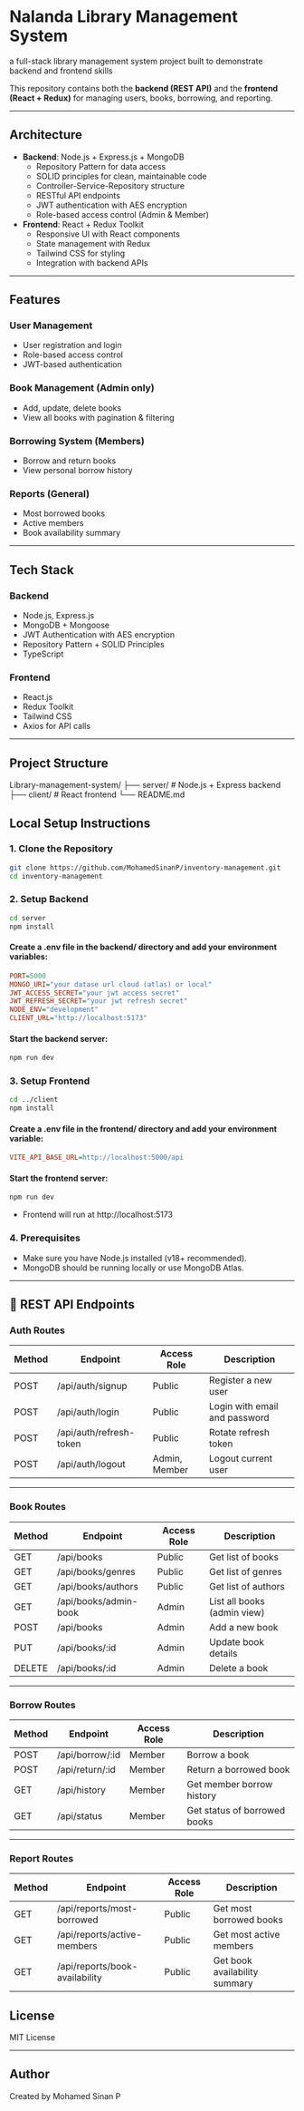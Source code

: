# Nalanda Library Management System

a full-stack library management system project built to demonstrate backend and frontend skills

This repository contains both the **backend (REST API)** and the **frontend (React + Redux)** for managing users, books, borrowing, and reporting.

---

## Architecture

- **Backend**: Node.js + Express.js + MongoDB
  - Repository Pattern for data access
  - SOLID principles for clean, maintainable code
  - Controller-Service-Repository structure
  - RESTful API endpoints
  - JWT authentication with AES encryption
  - Role-based access control (Admin & Member)
- **Frontend**: React + Redux Toolkit
  - Responsive UI with React components
  - State management with Redux
  - Tailwind CSS for styling
  - Integration with backend APIs

---

## Features

### User Management

- User registration and login
- Role-based access control
- JWT-based authentication

### Book Management (Admin only)

- Add, update, delete books
- View all books with pagination & filtering

### Borrowing System (Members)

- Borrow and return books
- View personal borrow history

### Reports (General)

- Most borrowed books
- Active members
- Book availability summary

---

## Tech Stack

### Backend

- Node.js, Express.js
- MongoDB + Mongoose
- JWT Authentication with AES encryption
- Repository Pattern + SOLID Principles
- TypeScript

### Frontend

- React.js
- Redux Toolkit
- Tailwind CSS
- Axios for API calls

---

## Project Structure

Library-management-system/
├── server/ # Node.js + Express backend
├── client/ # React frontend
└── README.md

## Local Setup Instructions

### 1. Clone the Repository

```bash
git clone https://github.com/MohamedSinanP/inventory-management.git
cd inventory-management
```

### 2. Setup Backend

```bash
cd server
npm install
```

#### Create a .env file in the backend/ directory and add your environment variables:

```ini
PORT=5000
MONGO_URI="your datase url cloud (atlas) or local"
JWT_ACCESS_SECRET="your jwt access secret"
JWT_REFRESH_SECRET="your jwt refresh secret"
NODE_ENV="development"
CLIENT_URL="http://localhost:5173"
```

#### Start the backend server:

```bash
npm run dev
```

### 3. Setup Frontend

```bash
cd ../client
npm install
```

#### Create a .env file in the frontend/ directory and add your environment variable:

```ini
VITE_API_BASE_URL=http://localhost:5000/api
```

#### Start the frontend server:

```bash
npm run dev
```

- Frontend will run at http://localhost:5173

### 4. Prerequisites

- Make sure you have Node.js installed (v18+ recommended).
- MongoDB should be running locally or use MongoDB Atlas.

---

## 📡 REST API Endpoints

### Auth Routes

| Method | Endpoint                | Access Role   | Description                   |
| ------ | ----------------------- | ------------- | ----------------------------- |
| POST   | /api/auth/signup        | Public        | Register a new user           |
| POST   | /api/auth/login         | Public        | Login with email and password |
| POST   | /api/auth/refresh-token | Public        | Rotate refresh token          |
| POST   | /api/auth/logout        | Admin, Member | Logout current user           |

---

### Book Routes

| Method | Endpoint              | Access Role | Description                 |
| ------ | --------------------- | ----------- | --------------------------- |
| GET    | /api/books            | Public      | Get list of books           |
| GET    | /api/books/genres     | Public      | Get list of genres          |
| GET    | /api/books/authors    | Public      | Get list of authors         |
| GET    | /api/books/admin-book | Admin       | List all books (admin view) |
| POST   | /api/books            | Admin       | Add a new book              |
| PUT    | /api/books/:id        | Admin       | Update book details         |
| DELETE | /api/books/:id        | Admin       | Delete a book               |

---

### Borrow Routes

| Method | Endpoint        | Access Role | Description                  |
| ------ | --------------- | ----------- | ---------------------------- |
| POST   | /api/borrow/:id | Member      | Borrow a book                |
| POST   | /api/return/:id | Member      | Return a borrowed book       |
| GET    | /api/history    | Member      | Get member borrow history    |
| GET    | /api/status     | Member      | Get status of borrowed books |

---

### Report Routes

| Method | Endpoint                       | Access Role | Description                   |
| ------ | ------------------------------ | ----------- | ----------------------------- |
| GET    | /api/reports/most-borrowed     | Public      | Get most borrowed books       |
| GET    | /api/reports/active-members    | Public      | Get most active members       |
| GET    | /api/reports/book-availability | Public      | Get book availability summary |

## License

MIT License

---

## Author

Created by Mohamed Sinan P
